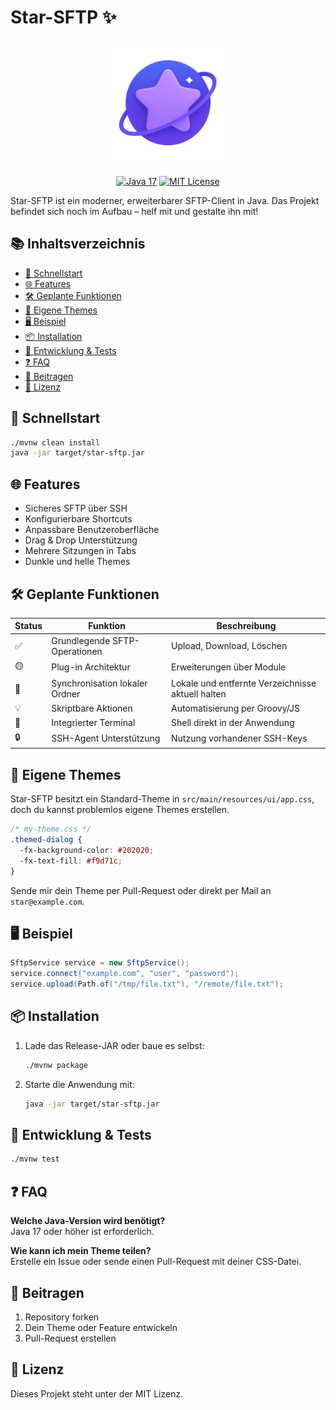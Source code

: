 # Star-SFTP ✨

<p align="center">
  <img src="https://github.com/EministarVR/Star-SFTP/blob/main/src/main/resources/assets/logo.png" alt="Star SFTP Logo" width="200" />
</p>

<p align="center">
  <a href="https://www.java.com" title="Java Version"><img src="https://img.shields.io/badge/Java-17+-red" alt="Java 17"></a>
  <a href="LICENSE" title="MIT License"><img src="https://img.shields.io/badge/license-MIT-green" alt="MIT License"></a>
</p>

Star-SFTP ist ein moderner, erweiterbarer SFTP-Client in Java. Das Projekt befindet sich noch im Aufbau – helf mit und gestalte ihn mit!

## 📚 Inhaltsverzeichnis

- [🚀 Schnellstart](#-schnellstart)
- [🌐 Features](#-features)
- [🛠 Geplante Funktionen](#-geplante-funktionen)
- [🎨 Eigene Themes](#-eigene-themes)
- [🖥 Beispiel](#-beispiel)
- [📦 Installation](#-installation)
- [🧪 Entwicklung & Tests](#-entwicklung--tests)
- [❓ FAQ](#-faq)
- [🤝 Beitragen](#-beitragen)
- [📜 Lizenz](#-lizenz)

## 🚀 Schnellstart

```bash
./mvnw clean install
java -jar target/star-sftp.jar
```

## 🌐 Features

- Sicheres SFTP über SSH
- Konfigurierbare Shortcuts
- Anpassbare Benutzeroberfläche
- Drag & Drop Unterstützung
- Mehrere Sitzungen in Tabs
- Dunkle und helle Themes

## 🛠 Geplante Funktionen

| Status | Funktion | Beschreibung |
| ------ | -------- | ------------ |
| ✅ | Grundlegende SFTP-Operationen | Upload, Download, Löschen |
| 🟡 | Plug-in Architektur | Erweiterungen über Module |
| 🔁 | Synchronisation lokaler Ordner | Lokale und entfernte Verzeichnisse aktuell halten |
| 💡 | Skriptbare Aktionen | Automatisierung per Groovy/JS |
| 🧪 | Integrierter Terminal | Shell direkt in der Anwendung |
| 🔒 | SSH-Agent Unterstützung | Nutzung vorhandener SSH-Keys |

## 🎨 Eigene Themes

Star-SFTP besitzt ein Standard-Theme in `src/main/resources/ui/app.css`, doch du kannst problemlos eigene Themes erstellen.

```css
/* my-theme.css */
.themed-dialog {
  -fx-background-color: #202020;
  -fx-text-fill: #f9d71c;
}
```

Sende mir dein Theme per Pull-Request oder direkt per Mail an `star@example.com`.

## 🖥 Beispiel

```java
SftpService service = new SftpService();
service.connect("example.com", "user", "password");
service.upload(Path.of("/tmp/file.txt"), "/remote/file.txt");
```

## 📦 Installation

1. Lade das Release-JAR oder baue es selbst:

   ```bash
   ./mvnw package
   ```

2. Starte die Anwendung mit:

   ```bash
   java -jar target/star-sftp.jar
   ```

## 🧪 Entwicklung & Tests

```bash
./mvnw test
```

## ❓ FAQ

**Welche Java-Version wird benötigt?**  
Java 17 oder höher ist erforderlich.

**Wie kann ich mein Theme teilen?**  
Erstelle ein Issue oder sende einen Pull-Request mit deiner CSS-Datei.

## 🤝 Beitragen

1. Repository forken
2. Dein Theme oder Feature entwickeln
3. Pull-Request erstellen

## 📜 Lizenz

Dieses Projekt steht unter der MIT Lizenz.
